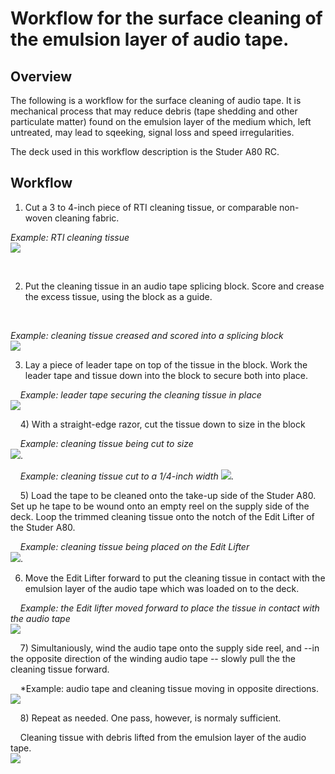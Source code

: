 
# Workflow for the surface cleaning of the emulsion layer of audio tape.

## Overview

The following is a workflow for the surface cleaning of audio tape. It is mechanical process that may reduce debris (tape shedding and other particulate matter) found on the emulsion layer of the medium which, left untreated, may lead to sqeeking, signal loss and speed irregularities. 

The deck used in this workflow description is the Studer A80 RC.    

  
## Workflow
   
1)  Cut a 3 to 4-inch piece of RTI cleaning tissue, or comparable non-woven cleaning fabric.  

*Example: RTI cleaning tissue*  
![](emulsion_1.jpg)

      

2)  Put the cleaning tissue in an audio tape splicing block.  Score and crease the excess tissue, using the block as a guide.  
   
    

*Example: cleaning tissue creased and scored into a splicing block*  
![](emulsion_2.jpg)  
  
3)  Lay a piece of leader tape on top of the tissue in the block.   Work the leader tape and tissue down into the block to secure both into place.  
 
      
*Example: leader tape securing the cleaning tissue in place*  
![](emulsion_3.jpg) 

      
4)  With a straight-edge razor, cut the tissue down to size in the block
  
      
*Example: cleaning tissue being cut to size*  
![](emulsion_4.jpg).  

      
*Example: cleaning tissue cut to a 1/4-inch width* 
![](emulsion_4.5.jpg).  

      
5)  Load the tape to be cleaned onto the take-up side of the Studer A80.  Set up he tape to be wound onto an empty reel on the supply side of the deck.  Loop the trimmed cleaning tissue onto the notch of the Edit Lifter of the Studer A80.  

      
*Example: cleaning tissue being placed on the Edit Lifter*  
![](emulsion_5.jpg).  


6)  Move the Edit Lifter forward to put the cleaning tissue in contact with the emulsion layer of the audio tape which was loaded on to the deck.  
  
      
*Example: the Edit lifter moved forward to place the tissue in contact with the audio tape*  
![](emulsion_6a.jpg)

      
7)  Simultaniously, wind the audio tape onto the supply side reel, and --in the opposite direction of the winding audio tape -- slowly pull the the cleaning tissue forward.

      
*Example: audio tape and cleaning tissue moving in opposite directions.  
![](emulsion_7.jpg)  

      
8)  Repeat as needed.  One pass, however, is normaly sufficient.  

      
Cleaning tissue with debris lifted from the emulsion layer of the audio tape.  
![](emulsion_8a.jpg)



